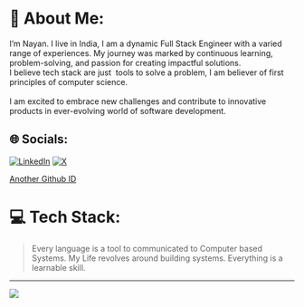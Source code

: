 # 💫 About Me:
I’m Nayan. I live in India, I am a dynamic Full Stack Engineer with a varied range of experiences. My journey was marked by continuous learning, problem-solving, and passion for creating impactful solutions.<br>I believe tech stack are just  tools to solve a problem, I am believer of first principles of computer science.   <br><br>I am excited to embrace new challenges and contribute to innovative products in ever-evolving world of software development.


## 🌐 Socials:
[![LinkedIn](https://img.shields.io/badge/LinkedIn-%230077B5.svg?logo=linkedin&logoColor=white)](www.linkedin.com/in/nayanraj-adhikary) [![X](https://img.shields.io/badge/X-black.svg?logo=X&logoColor=white)](https://x.com/nayanraj210401) 
<div> <a href="https://github.com/nayanrajDQ"> Another Github  ID </a> </div>

# 💻 Tech Stack:

> Every language is a tool to communicated to Computer based Systems. My Life revolves around building systems. Everything is a learnable skill. 

---
[![](https://visitcount.itsvg.in/api?id=nayanraj210401&icon=0&color=0)](https://visitcount.itsvg.in)

<!-- Proudly created with GPRM ( https://gprm.itsvg.in ) -->
<!--
**nayanraj210401/nayanraj210401** is a ✨ _special_ ✨ repository because its `README.md` (this file) appears on your GitHub profile.

Here are some ideas to get you started:

- 🔭 I’m currently working on ...
- 🌱 I’m currently learning ...
- 👯 I’m looking to collaborate on ...
- 🤔 I’m looking for help with ...
- 💬 Ask me about ...
- 📫 How to reach me: ...
- 😄 Pronouns: ...
- ⚡ Fun fact: ...
-->

